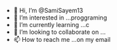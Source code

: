 - 👋 Hi, I’m @SamiSayem13
- 👀 I’m interested in ...proggraming
- 🌱 I’m currently learning ...c
- 💞️ I’m looking to collaborate on ...
- 📫 How to reach me ...on my email

<!---
SamiSayem13/SamiSayem13 is a ✨ special ✨ repository because its `README.md` (this file) appears on your GitHub profile.
You can click the Preview link to take a look at your changes.
--->
